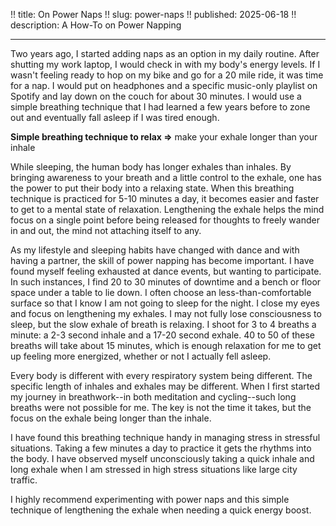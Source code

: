 !! title: On Power Naps
!! slug: power-naps
!! published: 2025-06-18
!! description: A How-To on Power Napping

---

Two years ago, I started adding naps as an option in my daily routine. After shutting my work
laptop, I would check in with my body's energy levels. If I wasn't feeling ready to hop on my bike
and go for a 20 mile ride, it was time for a nap. I would put on headphones and a specific
music-only playlist on Spotify and lay down on the couch for about 30 minutes. I would use a
simple breathing technique that I had learned a few years before to zone out and eventually fall
asleep if I was tired enough.

**Simple breathing technique to relax =>** make your exhale longer than your inhale

While sleeping, the human body has longer exhales than inhales. By bringing awareness to your breath
and a little control to the exhale, one has the power to put their body into a relaxing state. When
this breathing technique is practiced for 5-10 minutes a day, it becomes easier and faster to get to
a mental state of relaxation. Lengthening the exhale helps the mind focus on a single point before
being released for thoughts to freely wander in and out, the mind not attaching itself to any.

As my lifestyle and sleeping habits have changed with dance and with having a partner, the skill of
power napping has become important. I have found myself feeling exhausted at dance events, but
wanting to participate. In such instances, I find 20 to 30 minutes of downtime and a bench or floor
space under a table to lie down. I often choose an less-than-comfortable surface so that I know I am
not going to sleep for the night. I close my eyes and focus on lengthening my exhales. I may not
fully lose consciousness to sleep, but the slow exhale of breath is relaxing. I shoot for 3 to 4
breaths a minute: a 2-3 second inhale and a 17-20 second exhale. 40 to 50 of these breaths will take
about 15 minutes, which is enough relaxation for me to get up feeling more energized, whether or not
I actually fell asleep.

Every body is different with every respiratory system being different. The specific length of
inhales and exhales may be different. When I first started my journey in breathwork--in both
meditation and cycling--such long breaths were not possible for me. The key is not the time it
takes, but the focus on the exhale being longer than the inhale.

I have found this breathing technique handy in managing stress in stressful situations. Taking a few
minutes a day to practice it gets the rhythms into the body. I have observed myself unconsciously
taking a quick inhale and long exhale when I am stressed in high stress situations like large city
traffic.

I highly recommend experimenting with power naps and this simple technique of lengthening the exhale
when needing a quick energy boost. 
